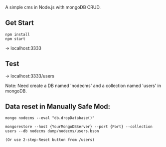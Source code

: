 A simple cms in Node.js with mongoDB CRUD.


## Get Start

	npm install
	npm start

-> localhost:3333

## Test

-> localhost:3333/users

Note: Need create a DB named 'nodecms' and a collection named 'users' in mongoDB.

## Data reset in Manually Safe Mod:

	mongo nodecms --eval "db.dropDatabase()"

	mongorestore --host {YourMongoDBServer} --port {Port} --collection users --db nodecms dump/nodecms/users.bson

	(Or use 2-step-Reset button from /users)
